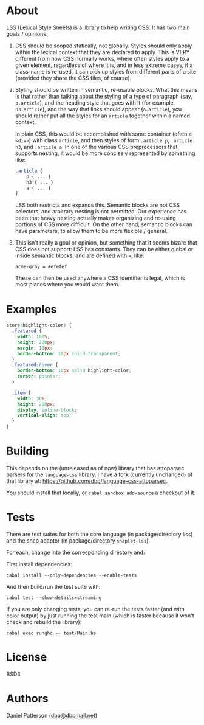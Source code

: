 # About

LSS (Lexical Style Sheets) is a library to help writing CSS. It has
two main goals / opinions:

1. CSS should be scoped statically, not globally. Styles should only
   apply within the lexical context that they are declared to
   apply. This is VERY different from how CSS normally works, where
   often styles apply to a given element, regardless of where it is,
   and in less extreme cases, if a class-name is re-used, it can pick
   up styles from different parts of a site (provided they share the
   CSS files, of course).

2. Styling should be written in semantic, re-usable blocks. What this
   means is that rather than talking about the styling of a type of
   paragraph (say, `p.article`), and the heading style that goes with
   it (for example, `h3.article`), and the way that links should
   appear (`a.article`), you should rather put all the styles for an
   `article` together within a named context.

   In plain CSS, this would be accomplished with some container (often
   a `<div>`) with class `article`, and then styles of form `.article
   p`, `.article h3`, and `.article a`. In one of the various CSS
   preprocessors that supports nesting, it would be more concisely
   represented by something like:

   ```scss
   .article {
       p { ... }
       h3 { ... }
       a { ... }
   }
   ```

   LSS both restricts and expands this. Semantic blocks are not CSS
   selectors, and arbitrary nesting is not permitted. Our experience
   has been that heavy nesting actually makes organizing and re-using
   portions of CSS more difficult. On the other hand, semantic blocks
   can have parameters, to allow them to be more flexible / general.

3. This isn't really a goal or opinion, but something that it seems
   bizare that CSS does not support: LSS has constants. They can be
   either global or inside semantic blocks, and are defined with `=`, like:

   ```
   acme-gray = #efefef
   ```

   These can then be used anywhere a CSS identifier is legal, which is
   most places where you would want them.

# Examples

```scss
store(highlight-color) {
  .featured {
    width: 100%;
    height: 200px;
    margin: 10px;
    border-bottom: 10px solid transparent;
  }
  .featured:hover {
    border-bottom: 10px solid highlight-color;
    cursor: pointer;
  }

  .item {
    width: 30%;
    height: 200px;
    display: inline-block;
    vertical-align: top;
  }
}
```

# Building

This depends on the (unreleased as of now) library that has attoparsec
parsers for the `language-css` library. I have a fork (currently
unchanged) of that library at:
https://github.com/dbp/language-css-attoparsec.

You should install that locally, or `cabal sandbox add-source` a
checkout of it.

# Tests

There are test suites for both the core language (in package/directory
`lss`) and the snap adaptor (in package/directory `snaplet-lss`).

For each, change into the corresponding directory and:

First install dependencies:

    cabal install --only-dependencies --enable-tests

And then build/run the test suite with:

    cabal test --show-details=streaming

If you are only changing tests, you can re-run the tests faster (and
with color output) by just running the test main (which is faster
because it won't check and rebuild the library):

    cabal exec runghc -- test/Main.hs

# License
BSD3

# Authors
Daniel Patterson (dbp@dbpmail.net)
